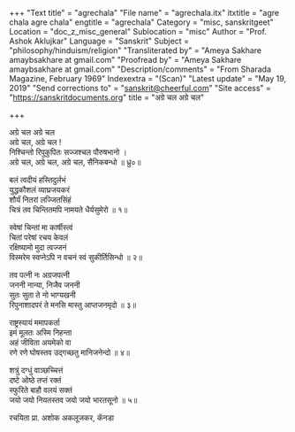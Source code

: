 +++
"Text title" = "agrechala"
"File name" = "agrechala.itx"
itxtitle = "agre chala agre chala"
engtitle = "agrechala"
Category = "misc, sanskritgeet"
Location = "doc_z_misc_general"
Sublocation = "misc"
Author = "Prof. Ashok Aklujkar"
Language = "Sanskrit"
Subject = "philosophy/hinduism/religion"
"Transliterated by" = "Ameya Sakhare amaybsakhare at gmail.com"
"Proofread by" = "Ameya Sakhare amaybsakhare at gmail.com"
"Description/comments" = "From Sharada Magazine, February 1969"
Indexextra = "(Scan)"
"Latest update" = "May 19, 2019"
"Send corrections to" = "sanskrit@cheerful.com"
"Site access" = "https://sanskritdocuments.org"
title = "अग्रे चल अग्रे चल"

+++
  
 अग्रे चल अग्रे चल   
अग्रे चल, अग्रे चल !  
निश्चिन्तो रिपुकुपितः सज्जश्चल पौरुषभानो ।  
अग्रे चल, अग्रे चल, अग्रे चल, सैनिकबन्धो ॥ ध्रु०॥  
  
बलं त्वदीयं हस्तिदुर्लभं  
युद्धकौशलं व्याघ्रजयकरं  
शौर्यं नितरां लज्जितसिंहं  
चित्रं तव चिन्तितमपि नामयते धैर्यसुमेरो ॥ १॥  
  
स्वेषां चिन्तां मा कार्षीस्त्वं  
चितां परेषां रचय केवलं  
रक्षिष्यामो मुदा त्वज्जनं  
विस्मरेम स्वप्नेऽपि न वचनं स्वं सुकीर्तिसिन्धो ॥ २॥  
  
तव पत्नी नः अग्रजपत्नी  
जननी नान्या, निजैव जननी  
सुतः सुता ते नो भाग्यखनी  
रिपुनाशादपरं ते मनसि मास्तु आप्तजनमृदो ॥ ३॥  
  
राष्ट्रस्यायं ममापकर्ता  
इमं मूलतः अस्मि निहन्ता  
अहं जीविता अयमेको वा  
रणे रणे घोषस्तव उद्गच्छतु मानिजनेन्दो ॥ ४॥  
  
शत्रुं दग्धुं वाञ्छच्चित्तं  
दष्टे ओष्ठे तप्तं रक्तं  
स्फुरिते बाहौ वलयं सक्तं  
जयो जयो नियतस्तव जयो जयो भारतसूनो ॥ ५॥  
  
रचयिता प्रा. अशोक अकलूजकर, कॅनडा  
  
  
  
